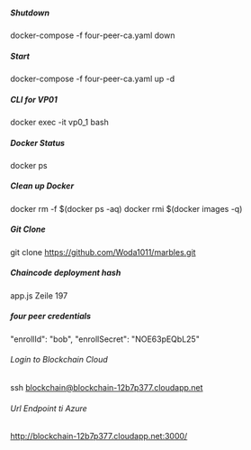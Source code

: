
##### Shutdown
docker-compose -f four-peer-ca.yaml down

##### Start
docker-compose -f four-peer-ca.yaml up -d

##### CLI for VP01
docker exec -it vp0_1 bash

##### Docker Status
docker ps

##### Clean up Docker 
docker rm -f $(docker ps -aq)
docker rmi $(docker images -q)


##### Git Clone
git clone https://github.com/Woda1011/marbles.git


##### Chaincode deployment hash
app.js
Zeile 197

##### four peer credentials
"enrollId": "bob", "enrollSecret": "NOE63pEQbL25"


###### Login to Blockchain Cloud
ssh blockchain@blockchain-12b7p377.cloudapp.net

###### Url Endpoint ti Azure
http://blockchain-12b7p377.cloudapp.net:3000/